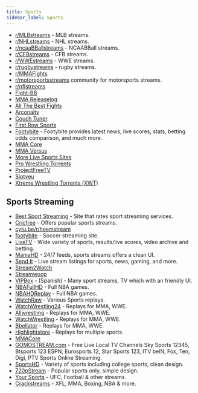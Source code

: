 ```yaml
---
title: Sports
sidebar_label: Sports
---
```


- [r/MLBstreams](https://www.reddit.com/r/MLBstreams/) - MLB streams.
- [r/NHLstreams](https://www.reddit.com/r/NHLstreams/) - NHL streams.
- [r/ncaaBBallstreams](https://www.reddit.com/r/ncaaBBallstreams/) - NCAABBall streams.
- [r/CFBstreams](https://www.reddit.com/r/CFBstreams/) - CFB streams.
- [r/WWEstreams](https://www.reddit.com/r/WWEstreams/) - WWE streams.
- [r/rugbystreams](https://www.reddit.com/r/rugbystreams/) - rugby streams.
- [r/MMAFights](https://www.reddit.com/r/mmafights/)
- [r/motorsportsstreams](https://www.reddit.com/r/motorsportsstreams) community for motorsports streams.
- [r/nflstreams](https://www.reddit.com/r/nflstreams/)
- [Fight-BB](http://fight-bb.com/)
- [MMA Releaselog](http://mma-releaselog.com/)
- [All The Best Fights](https://www.allthebestfights.com/)
- [Arconaitv](https://www.arconaitv.us/)
- [Couch Tuner](https://www.couchtuner.cloud/)
- [First Row Sports](https://firstsrowsports.tv/)
- [Footybite](https://home.footybite.com/) - Footybite provides latest news, live scores, stats, betting odds comparison, and much more.
- [MMA Core](https://www.mma-core.com/videos)
- [MMA Versus](https://mmaversus.com/)
- [More Live Sports Sites](https://www.tipsformobile.com/top10-free-sports-streaming-websites-to-watch-sports-online/)
- [Pro Wrestling Torrents](https://pwtorrents.net/)
- [ProjectFreeTV](https://www8.project-free-tv.ag/)
- [Siptveu](https://siptveu.com)
- [Xtreme Wrestling Torrents (XWT)](http://www.xtremewrestlingtorrents.net/)

## Sports Streaming

- [Best Sport Streaming](https://www.bestsportstreaming.com/) - Site that rates sport streaming services.
- [Cricfree](https://crickfree.org/) - Offers popular sports streams.
- [cytu.be/r/heemstream](https://cytu.be/r/heemstream)
- [footybite](https://www.footybite.com/) - Soccer streaming site.
- [LiveTV](https://livesx.eu/) - Wide variety of sports, results/live scores, video archive and betting.
- [MamaHD](https://www.mamahd.org/) - 24/7 feeds, sports streams offers a clean UI.
- [Send It](https://sendit.gg/) - Live stream listings for sports, news, gaming, and more.
- [Stream2Watch](https://www.stream2watch.ws/)
- [Streamwoop](https://streamwoop.net/)
- [VIPBox](https://www.vipbox.live/) - (Spanish) - Many sport streams, TV which with an friendly UI.
- [NBAFullHD](https://www.nbafullhd.com/) - Full NBA games.
- [NBAHDReplay](https://nbahdreplay.com/) - Full NBA games.
- [WatchRaw](hhttp://watchraw.com/) - Various Sports replays.
- [WatchWrestling24](hhttp://watchwrestling24.net/) - Replays for MMA, WWE.
- [Allwrestling](hhttp://www.allwrestling.live/) - Replays for MMA, WWE.
- [WatchWrestling](https://watchwrestling.in/) - Replays for MMA, WWE.
- [Bbellator](hhttp://www.bellator.com/events) - Replays for MMA, WWE.
- [Highlightstore](https://www.highlightstore.me/) - Replays for multiple sports.
- [MMACore](https://www.mma-core.com/videos/home)
- [GOMOSTREAM.com](https://gomostream.com/) - Free Live Local TV Channels Sky Sports 12345, Btsports 123 ESPN, Eurosports 12, Star Sports 123, ITV beIN, Fox, Ten, Digi, PTV Sports Online Streaming.
- [SportsHD](http://www.speedsports.me) - Variety of sports including college sports, clean design.
- [720pStream](http://www.720pstream.me/) - Popular sports only, simple design.
- [Your Sports](http://yoursports.stream/live?v=ufc) - UFC, Football & other streams.
- [Crackstreams](http://crackstreams.com/) - XFL, MMA, Boxing, NBA & more.
